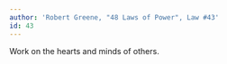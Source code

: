 ```yaml
---
author: 'Robert Greene, "48 Laws of Power", Law #43'
id: 43
---
```


Work on the hearts and minds of others.
